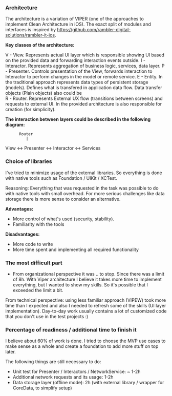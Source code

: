 ### Architecture

The architecture is a variation of VIPER (one of the approaches to implement Clean Architecture in iOS). The exact split of modules and interfaces is inspired by https://github.com/rambler-digital-solutions/rambler-it-ios.

**Key classes of the architecture:**

V - View. Represents actual UI layer which is responsible showing UI based on the provided data and forwarding interaction events outside.
I - Interactor. Represents aggregation of business logic, services, data layer.
P - Presenter. Controls presentation of the View, forwards interaction to Interactor to perform changes in the model or remote service.
E - Entity. In the traditional approach represents data types of persistent storage (models). Defines what is transfered in application data flow. Data transfer objects (Plain objects) also could be  
R - Router. Represents External UX flow (transitions between screens) and requests to external UI. In the provided architecture is also responsible for creation (for simplicity).

**The interaction between layers could be described in the following diagram:**

          Router
             |
View <-> Presenter <-> Interactor <-> Services 

### Choice of libraries

I've tried to minimize usage of the external libraries. So everything is done with native tools such as Foundation / UIKit / XCTest. 

Reasoning: Everything that was requested in the task was possible to do with native tools with small overhead. For more serious challenges like data storage there is more sense to consider an alternative.

**Advantages:**
- More control of what's used (security, stability).
- Familiarity with the tools

**Disadvantages:**
- More code to write
- More time spent and implementing all required functionality 

### The most difficult part

- From organizational perspective it was .. to stop. Since there was a limit of 8h. With Viper architecture I believe it takes more time to implement everything, but I wanted to show my skills. So it's possible that I exceeded the limit a bit.

From technical perspective: using less familiar approach (VIPEW) took more time than I expected and also I needed to refresh some of the skills (UI layer implementation). Day-to-day work usually contains a lot of customized code that you don't use in the test projects :) 

### Percentage of readiness / additional time to finish it

I believe about 60% of work is done. I tried to choose the MVP use cases to make sense as a whole and create a foundation to add more stuff on top later.

The following things are still necessary to do:

- Unit test for Presenter / Interactors / NetworkService: ~ 1-2h
- Additional network requests and its usage: 1-2h
- Data storage layer (offline mode): 2h (with external library / wrapper for CoreData, to simplify setup) 
